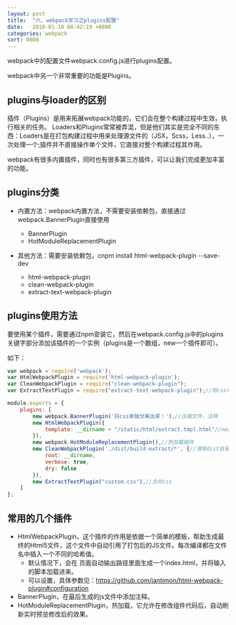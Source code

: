 ```yaml
---
layout: post
title:  "六、webpack学习之plugins配置"
date:   2018-01-10 08:42:19 +0800
categories: webpack
sort: 0808
---
```


webpack中的配置文件webpack.config.js进行plugins配置。

webpack中另一个非常重要的功能是Plugins。

## plugins与loader的区别

插件（Plugins）是用来拓展webpack功能的，它们会在整个构建过程中生效，执行相关的任务。
Loaders和Plugins常常被弄混，但是他们其实是完全不同的东西：Loaders是在打包构建过程中用来处理源文件的（JSX，Scss，Less..），一次处理一个;插件并不直接操作单个文件，它直接对整个构建过程其作用。

webpack有很多内置插件，同时也有很多第三方插件，可以让我们完成更加丰富的功能。

## plugins分类

- 内置方法：webpack内置方法，不需要安装依赖包，直接通过webpack.BannerPlugin直接使用
  - BannerPlugin
  - HotModuleReplacementPlugin


- 其他方法：需要安装依赖包，cnpm install html-webpack-plugin --save-dev
  - html-webpack-plugin
  - clean-webpack-plugin
  - extract-text-webpack-plugin

## plugins使用方法

要使用某个插件，需要通过npm安装它，然后在webpack.config.js中的plugins关键字部分添加该插件的一个实例（plugins是一个数组，new一个插件即可）。

如下：

```js
var webpack = require('webpack');
var HtmlWebpackPlugin = require('html-webpack-plugin');
var CleanWebpackPlugin = require("clean-webpack-plugin");
var ExtractTextPlugin = require("extract-text-webpack-plugin");//将css单独提取出来，放一个文件里面。

module.exports = {
	plugins: [
        new webpack.BannerPlugin('将css单独分离出来！'),//压缩文件，注释
        new HtmlWebpackPlugin({
            template: __dirname + "/static/html/extract.tmpl.html"//new 一个这个插件的实例，并传入相关的参数
        }),
        new webpack.HotModuleReplacementPlugin(),//热加载插件
        new CleanWebpackPlugin('./dist/build-extract/*', {//清除dist目录
            root: __dirname,
            verbose: true,
            dry: false
        }),
        new ExtractTextPlugin("custom.css"),//合并css
    ]
};
```



## 常用的几个插件

- HtmlWebpackPlugin，这个插件的作用是依据一个简单的模板，帮助生成最终的Html5文件，这个文件中自动引用了打包后的JS文件。每次编译都在文件名中插入一个不同的哈希值。
  - 默认情况下，会在 页面自动输出路径里面生成一个index.html，并将输入的脚本加载进来。
  - 可以设置，具体参数见：https://github.com/jantimon/html-webpack-plugin#configuration
- BannerPlugin，在最后生成的js文件中添加注释。
- HotModuleReplacementPlugin，热加载，它允许在修改组件代码后，自动刷新实时预览修改后的效果。







